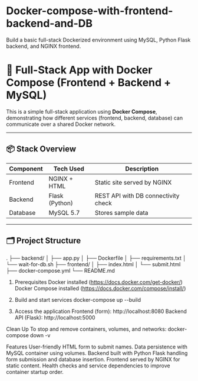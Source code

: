 # Docker-compose-with-frontend-backend-and-DB
Build a basic full-stack Dockerized environment using MySQL, Python Flask backend, and NGINX frontend.

# 🚀 Full-Stack App with Docker Compose (Frontend + Backend + MySQL)

This is a simple full-stack application using **Docker Compose**, demonstrating how different services (frontend, backend, database) can communicate over a shared Docker network.

---

## 📦 Stack Overview

| Component | Tech Used      | Description                             |
|-----------|----------------|-----------------------------------------|
| Frontend  | NGINX + HTML   | Static site served by NGINX             |
| Backend   | Flask (Python) | REST API with DB connectivity check     |
| Database  | MySQL 5.7      | Stores sample data                      |

---

## 🗂️ Project Structure
.
├── backend/
│   ├── app.py
│   ├── Dockerfile
│   ├── requirements.txt
│   └── wait-for-db.sh
├── frontend/
│   ├── index.html
│   └── submit.html
├── docker-compose.yml
└── README.md

1. Prerequisites
Docker installed (https://docs.docker.com/get-docker/)
Docker Compose installed (https://docs.docker.com/compose/install/)

2. Build and start services
docker-compose up --build

3. Access the application
Frontend (form): http://localhost:8080
Backend API (Flask): http://localhost:5000

Clean Up
To stop and remove containers, volumes, and networks:
docker-compose down -v

Features
User-friendly HTML form to submit names.
Data persistence with MySQL container using volumes.
Backend built with Python Flask handling form submission and database insertion.
Frontend served by NGINX for static content.
Health checks and service dependencies to improve container startup order.
